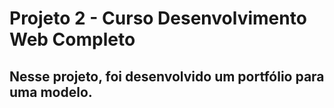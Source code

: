 # Projeto 2 - Curso Desenvolvimento Web Completo

## Nesse projeto, foi desenvolvido um portfólio para uma modelo.

